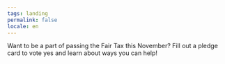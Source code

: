```yaml
---
tags: landing
permalink: false
locale: en
---
```


Want to be a part of passing the Fair Tax this November? Fill out a pledge card to vote yes and learn about ways you can help!

